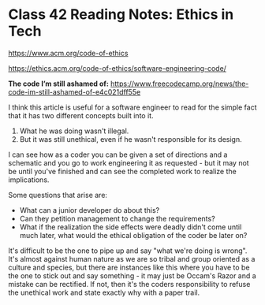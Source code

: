 # Class 42 Reading Notes: Ethics in Tech

https://www.acm.org/code-of-ethics

https://ethics.acm.org/code-of-ethics/software-engineering-code/

**The code I’m still ashamed of:** https://www.freecodecamp.org/news/the-code-im-still-ashamed-of-e4c021dff55e

I think this article is useful for a software engineer to read for the simple fact that it has two different concepts built into it.

1) What he was doing wasn't illegal.
2) But it was still unethical, even if he wasn't responsible for its design.

I can see how as a coder you can be given a set of directions and a schematic and you go to work engineering it as requested - but it may not be until you've finished and can see the completed work to realize the implications.

Some questions that arise are: 
- What can a junior developer do about this? 
- Can they petition management to change the requirements?
- What if the realization the side effects were deadly didn't come until much later, what would the ethical obligation of the coder be later on?

It's difficult to be the one to pipe up and say "what we're doing is wrong". It's almost against human nature as we are so tribal and group oriented as a culture and species, but there are instances like this where you have to be the one to stick out and say something - it may just be Occam's Razor and a mistake can be rectified. If not, then it's the coders responsibility to refuse the unethical work and state exactly why with a paper trail.


